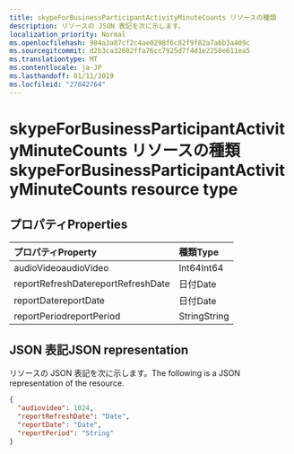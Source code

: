 ```yaml
---
title: skypeForBusinessParticipantActivityMinuteCounts リソースの種類
description: リソースの JSON 表記を次に示します。
localization_priority: Normal
ms.openlocfilehash: 984a3a87cf2c4ae0298f6c82f9f82a7a6b3a409c
ms.sourcegitcommit: d2b3ca32602ffa76cc7925d7f4d1e2258e611ea5
ms.translationtype: MT
ms.contentlocale: ja-JP
ms.lasthandoff: 01/11/2019
ms.locfileid: "27842764"
---
```

# <a name="skypeforbusinessparticipantactivityminutecounts-resource-type"></a><span data-ttu-id="2cb3c-103">skypeForBusinessParticipantActivityMinuteCounts リソースの種類</span><span class="sxs-lookup"><span data-stu-id="2cb3c-103">skypeForBusinessParticipantActivityMinuteCounts resource type</span></span>

## <a name="properties"></a><span data-ttu-id="2cb3c-104">プロパティ</span><span class="sxs-lookup"><span data-stu-id="2cb3c-104">Properties</span></span>

| <span data-ttu-id="2cb3c-105">プロパティ</span><span class="sxs-lookup"><span data-stu-id="2cb3c-105">Property</span></span>          | <span data-ttu-id="2cb3c-106">種類</span><span class="sxs-lookup"><span data-stu-id="2cb3c-106">Type</span></span>   |
| :---------------- | :----- |
| <span data-ttu-id="2cb3c-107">audioVideo</span><span class="sxs-lookup"><span data-stu-id="2cb3c-107">audioVideo</span></span>        | <span data-ttu-id="2cb3c-108">Int64</span><span class="sxs-lookup"><span data-stu-id="2cb3c-108">Int64</span></span>  |
| <span data-ttu-id="2cb3c-109">reportRefreshDate</span><span class="sxs-lookup"><span data-stu-id="2cb3c-109">reportRefreshDate</span></span> | <span data-ttu-id="2cb3c-110">日付</span><span class="sxs-lookup"><span data-stu-id="2cb3c-110">Date</span></span>   |
| <span data-ttu-id="2cb3c-111">reportDate</span><span class="sxs-lookup"><span data-stu-id="2cb3c-111">reportDate</span></span>        | <span data-ttu-id="2cb3c-112">日付</span><span class="sxs-lookup"><span data-stu-id="2cb3c-112">Date</span></span>   |
| <span data-ttu-id="2cb3c-113">reportPeriod</span><span class="sxs-lookup"><span data-stu-id="2cb3c-113">reportPeriod</span></span>      | <span data-ttu-id="2cb3c-114">String</span><span class="sxs-lookup"><span data-stu-id="2cb3c-114">String</span></span> |

## <a name="json-representation"></a><span data-ttu-id="2cb3c-115">JSON 表記</span><span class="sxs-lookup"><span data-stu-id="2cb3c-115">JSON representation</span></span>

<span data-ttu-id="2cb3c-116">リソースの JSON 表記を次に示します。</span><span class="sxs-lookup"><span data-stu-id="2cb3c-116">The following is a JSON representation of the resource.</span></span>

<!-- {
  "blockType": "resource",
  "@odata.type": "microsoft.graph.skypeForBusinessParticipantActivityMinuteCounts"
} -->

```json
{
  "audiovideo": 1024, 
  "reportRefreshDate": "Date", 
  "reportDate": "Date", 
  "reportPeriod": "String"
}
```
